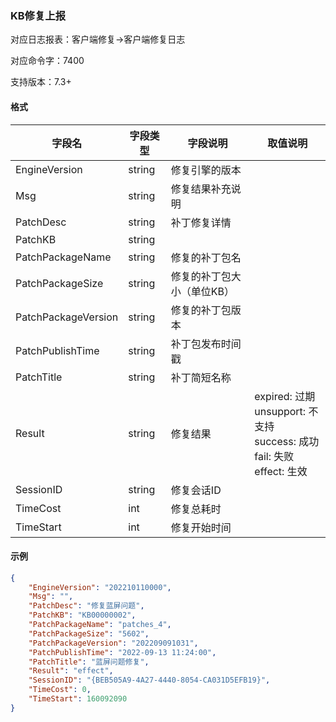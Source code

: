 ### KB修复上报

对应日志报表：客户端修复->客户端修复日志

对应命令字：7400

支持版本：7.3+

#### 格式

| 字段名 | 字段类型 | 字段说明 | 取值说明 |
| --- | --- | --- | --- |
| EngineVersion | string | 修复引擎的版本 | |
| Msg | string | 修复结果补充说明 | |
| PatchDesc | string | 补丁修复详情 | |
| PatchKB | string |  | |
| PatchPackageName | string | 修复的补丁包名 | |
| PatchPackageSize | string | 修复的补丁包大小（单位KB） | |
| PatchPackageVersion | string | 修复的补丁包版本 | |
| PatchPublishTime | string | 补丁包发布时间戳 | |
| PatchTitle | string | 补丁简短名称 | |
| Result | string | 修复结果 | expired: 过期<br /> unsupport: 不支持<br /> success: 成功<br /> fail: 失败<br /> effect: 生效<br /> |
| SessionID | string | 修复会话ID | |
| TimeCost | int | 修复总耗时 | |
| TimeStart | int | 修复开始时间 | |

#### 示例

```json
{
    "EngineVersion": "202210110000",
    "Msg": "",
    "PatchDesc": "修复蓝屏问题",
    "PatchKB": "KB00000002",
    "PatchPackageName": "patches_4",
    "PatchPackageSize": "5602",
    "PatchPackageVersion": "202209091031",
    "PatchPublishTime": "2022-09-13 11:24:00",
    "PatchTitle": "蓝屏问题修复",
    "Result": "effect",
    "SessionID": "{BEB505A9-4A27-4440-8054-CA031D5EFB19}",
    "TimeCost": 0,
    "TimeStart": 160092090
}
```
